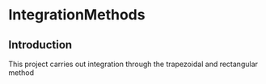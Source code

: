# IntegrationMethods
## Introduction
This project carries out integration through the trapezoidal and rectangular method
